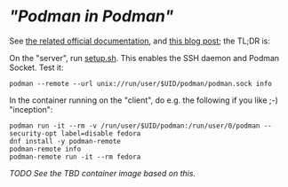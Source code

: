 # _"Podman in Podman"_

See [the related official documentation](https://github.com/containers/podman/blob/main/docs/tutorials/remote_client.md),
and [this blog post](https://www.redhat.com/sysadmin/podman-inside-container); the TL;DR is:

On the "server", run [setup.sh](../setup.sh). This enables the SSH daemon and Podman Socket. Test it:

    podman --remote --url unix://run/user/$UID/podman/podman.sock info

In the container running on the "client", do e.g. the following if you like ;-) "inception":

    podman run -it --rm -v /run/user/$UID/podman:/run/user/0/podman --security-opt label=disable fedora
    dnf install -y podman-remote
    podman-remote info
    podman-remote run -it --rm fedora

_TODO See the TBD container image based on this._
